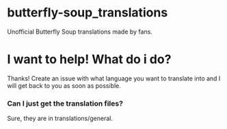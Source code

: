 # butterfly-soup_translations
Unofficial Butterfly Soup translations made by fans.

# I want to help! What do i do?
Thanks! Create an issue with what language you want to translate into and I will get back to you as soon as possible.

### Can I just get the translation files?

Sure, they are in translations/general.
